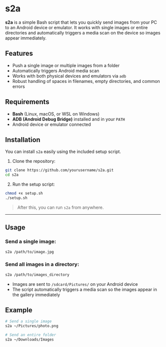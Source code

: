 # s2a

**s2a** is a simple Bash script that lets you quickly send images from your PC to an Android device or emulator. It works with single images or entire directories and automatically triggers a media scan on the device so images appear immediately.

## Features

- Push a single image or multiple images from a folder  
- Automatically triggers Android media scan  
- Works with both physical devices and emulators via `adb`  
- Robust handling of spaces in filenames, empty directories, and common errors  

## Requirements

- **Bash** (Linux, macOS, or WSL on Windows)  
- **ADB (Android Debug Bridge)** installed and in your `PATH`  
- Android device or emulator connected  

## Installation

You can install `s2a` easily using the included setup script.

1. Clone the repository:

```bash
git clone https://github.com/yourusername/s2a.git
cd s2a
```

2. Run the setup script:

```bash
chmod +x setup.sh
./setup.sh
```

> After this, you can run `s2a` from anywhere.

---

## Usage

### Send a single image:

```bash
s2a /path/to/image.jpg
```

### Send all images in a directory:

```bash
s2a /path/to/images_directory
```

- Images are sent to `/sdcard/Pictures/` on your Android device  
- The script automatically triggers a media scan so the images appear in the gallery immediately  

## Example

```bash
# Send a single image
s2a ~/Pictures/photo.png

# Send an entire folder
s2a ~/Downloads/Images
```
